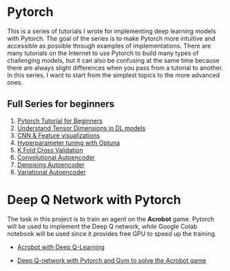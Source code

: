 # Pytorch 

This is a series of tutorials I wrote for implementing deep learning models with Pytorch. The goal of the series is to make Pytorch more intuitive and accessible as possible through examples of implementations. There are many tutorials on the Internet to use Pytorch to build many types of challenging models, but it can also be confusing at the same time because there are always slight differences when you pass from a tutorial to another. In this series, I want to start from the simplest topics to the more advanced ones.

## Full Series for beginners

1. [Pytorch Tutorial for Beginners](https://pub.towardsai.net/pytorch-tutorial-for-beginners-8331afc552c4?sk=0649bb04ac7d5abc2fda549540152dd4)
2. [Understand Tensor Dimensions in DL models](https://pub.towardsai.net/understanding-tensor-dimensions-in-deep-learning-models-with-pytorch-4ee828693826?sk=aa7de6752ce0878f08b74958d5a2f95c)
3. [CNN & Feature visualizations](https://medium.com/dataseries/visualizing-the-feature-maps-and-filters-by-convolutional-neural-networks-e1462340518e?sk=ecff452e1e310a6fe3602e2b7f253caf)
4. [Hyperparameter tuning with Optuna](https://pub.towardsai.net/tuning-pytorch-hyperparameters-with-optuna-470edcfd4dc?sk=32b9bd9102debd319c351c0c4cca67a2)
5. [K Fold Cross Validation](https://medium.com/dataseries/k-fold-cross-validation-with-pytorch-and-sklearn-d094aa00105f?sk=2466aaedc4e454b89f880a32604a2e0a)
6. [Convolutional Autoencoder](https://medium.com/dataseries/convolutional-autoencoder-in-pytorch-on-mnist-dataset-d65145c132ac?sk=d1c99944c67c6a56b0b4e8c1a062cba6)
7. [Denoising Autoencoder](https://ai.plainenglish.io/denoising-autoencoder-in-pytorch-on-mnist-dataset-a76b8824e57e?sk=d81a3f6fdb0b19f25d52914031f26c5e)
8. [Variational Autoencoder](https://medium.com/dataseries/variational-autoencoder-with-pytorch-2d359cbf027b?sk=159e10d3402dbe868c849a560b66cdcb)

# Deep Q Network with Pytorch

The task in this project is to train an agent on the **Acrobot** game. Pytorch will be used to implement the Deep Q network, while Google Colab notebook will be used since it provides free GPU to speed up the training.

*  [Acrobot with Deep Q-Learning](https://www.analyticsvidhya.com/blog/2021/06/acrobot-with-deep-q-learning/)

* [Deep Q-network with Pytorch and Gym to solve the Acrobot game](https://towardsdatascience.com/deep-q-network-with-pytorch-and-gym-to-solve-acrobot-game-d677836bda9b?sk=b1f158d50a57da9f1e144b0056d2458d)
